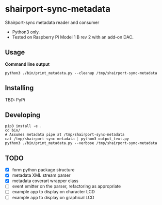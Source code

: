 # shairport-sync-metadata

Shairport-sync metadata reader and consumer

 - Python3 only.
 - Tested on Raspberry Pi Model 1 B rev 2 with an add-on DAC.


## Usage

**Command line output**

```
python3 ./bin/print_metadata.py --cleanup /tmp/shairport-sync-metadata
```


## Installing


TBD: PyPi


## Developing

```
pip3 install -e .
cd bin/
# Assumes metadata pipe at /tmp/shairport-sync-metadata
cat /tmp/shairport-sync-metadata | python3 output_text.py
python3 ./bin/print_metadata.py --verbose /tmp/shairport-sync-metadata
```

## TODO

 - [x] form python package structure
 - [x] metadata XML stream parser
 - [x] metadata coverart wrapper class
 - [ ] event emitter on the parser, refactoring as appropriate
 - [ ] example app to display on character LCD
 - [ ] example app to display on graphical LCD
